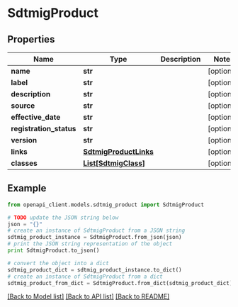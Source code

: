 # SdtmigProduct


## Properties
Name | Type | Description | Notes
------------ | ------------- | ------------- | -------------
**name** | **str** |  | [optional] 
**label** | **str** |  | [optional] 
**description** | **str** |  | [optional] 
**source** | **str** |  | [optional] 
**effective_date** | **str** |  | [optional] 
**registration_status** | **str** |  | [optional] 
**version** | **str** |  | [optional] 
**links** | [**SdtmigProductLinks**](SdtmigProductLinks.md) |  | [optional] 
**classes** | [**List[SdtmigClass]**](SdtmigClass.md) |  | [optional] 

## Example

```python
from openapi_client.models.sdtmig_product import SdtmigProduct

# TODO update the JSON string below
json = "{}"
# create an instance of SdtmigProduct from a JSON string
sdtmig_product_instance = SdtmigProduct.from_json(json)
# print the JSON string representation of the object
print SdtmigProduct.to_json()

# convert the object into a dict
sdtmig_product_dict = sdtmig_product_instance.to_dict()
# create an instance of SdtmigProduct from a dict
sdtmig_product_from_dict = SdtmigProduct.from_dict(sdtmig_product_dict)
```
[[Back to Model list]](../README.md#documentation-for-models) [[Back to API list]](../README.md#documentation-for-api-endpoints) [[Back to README]](../README.md)


